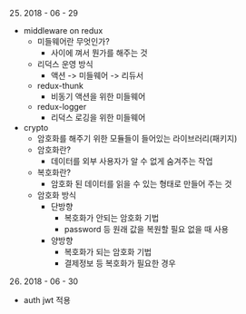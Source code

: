 25. 2018 - 06 - 29
  - middleware on redux
    - 미들웨어란 무엇인가?
      - 사이에 껴서 뭔가를 해주는 것
    - 리덕스 운영 방식
      - 액션 -> 미들웨어 -> 리듀서
    - redux-thunk
      - 비동기 액션을 위한 미들웨어
    - redux-logger
      - 리덕스 로깅을 위한 미들웨어
  - crypto
    - 암호화를 해주기 위한 모듈들이 들어있는 라이브러리(패키지)
    - 암호화란?
      - 데이터를 외부 사용자가 알 수 없게 숨겨주는 작업
    - 복호화란?
      - 암호화 된 데이터를 읽을 수 있는 형태로 만들어 주는 것
    - 암호화 방식
      - 단방향
        - 복호화가 안되는 암호화 기법
        - password 등 원래 값을 복원할 필요 없을 때 사용
      - 양방향
        - 복호화가 되는 암호화 기법
        - 결제정보 등 복호화가 필요한 경우


26. 2018 - 06 - 30
  - auth jwt 적용